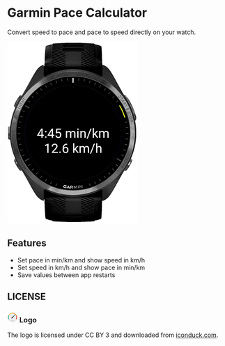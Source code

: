 # Garmin Pace Calculator

Convert speed to pace and pace to speed directly on your watch.

![screenshot](screenshot.png)

## Features

- Set pace in min/km and show speed in km/h
- Set speed in km/h and show pace in min/km
- Save values between app restarts

## LICENSE

### ![logo](resources/drawables/speed-24x24.png) Logo

The logo  is licensed under CC BY 3 and downloaded from
[iconduck.com](https://iconduck.com/icons/48323/speed).
